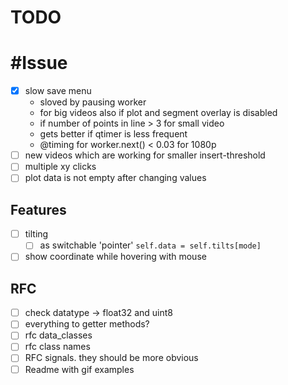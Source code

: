 # TODO

# #Issue

- [x] slow save menu
  - sloved by pausing worker
  - for big videos also if plot and segment overlay is disabled
  - if number of points in line > 3 for small video
  - gets better if qtimer is less frequent
  - @timing for worker.next() < 0.03 for 1080p
- [ ] new videos which are working for smaller insert-threshold
- [ ] multiple xy clicks
- [ ] plot data is not empty after changing values

## Features

- [ ] tilting
  - [ ] as switchable 'pointer' `self.data = self.tilts[mode]`
- [ ] show coordinate while hovering with mouse

## RFC

- [ ] check datatype -> float32 and uint8
- [ ] everything to getter methods?
- [ ] rfc data_classes
- [ ] rfc class names
- [ ] RFC signals. they should be more obvious
- [ ] Readme with gif examples
